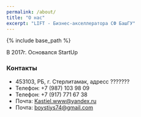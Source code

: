 ```yaml
---
permalink: /about/
title: "О нас"
excerpt: "LIFT - Бизнес-акселлератора СФ БашГУ"
---
```


{% include base_path %}

В 2017г. Основался StartUp


### Контакты

  - 453103, РБ, г. Стерлитамак, адресс ???????
  - Телефон: +7 (987) 103 98 09
  - Телефон: +7 (917) 771 67 38
  - Почта: Kastiel.www@yandex.ru
  - Почта: boystiys74@gmail.com
